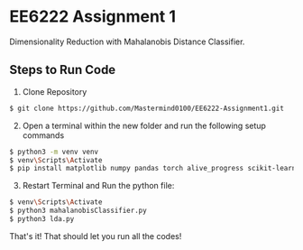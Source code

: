 # EE6222 Assignment 1
Dimensionality Reduction with Mahalanobis Distance Classifier.<br>

## Steps to Run Code
1. Clone Repository
```bash
$ git clone https://github.com/Mastermind0100/EE6222-Assignment1.git
```
2. Open a terminal within the new folder and run the following setup commands
```bash
$ python3 -m venv venv
$ venv\Scripts\Activate
$ pip install matplotlib numpy pandas torch alive_progress scikit-learn
```
3. Restart Terminal and Run the python file:
```bash
$ venv\Scripts\Activate
$ python3 mahalanobisClassifier.py
$ python3 lda.py 
```

That's it! That should let you run all the codes!